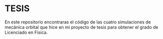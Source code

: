 # TESIS
En este repositorio encontraras el código de las cuatro simulaciones de mecánica orbital que hice en mi proyecto de tesis para obtener el grado de Licenciado en Física.
